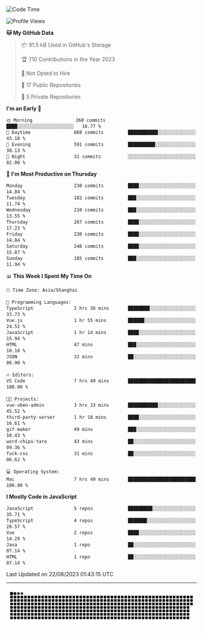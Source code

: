 <!--
<picture>
  <source
    srcset="https://github-readme-stats.vercel.app/api?username=kevinxft&show_icons=true&theme=dark"
    media="(prefers-color-scheme: dark)"
  />
  <source
    srcset="https://github-readme-stats.vercel.app/api?username=kevinxft&show_icons=true"
    media="(prefers-color-scheme: light), (prefers-color-scheme: no-preference)"
  />
  <img src="https://github-readme-stats.vercel.app/api?username=kevinxft&show_icons=true" />
</picture>
-->

<!--START_SECTION:waka-->
![Code Time](http://img.shields.io/badge/Code%20Time-1%2C162%20hrs%2033%20mins-blue)

![Profile Views](http://img.shields.io/badge/Profile%20Views-0-blue)

**🐱 My GitHub Data** 

> 📦 91.5 kB Used in GitHub's Storage 
 > 
> 🏆 710 Contributions in the Year 2023
 > 
> 🚫 Not Opted to Hire
 > 
> 📜 17 Public Repositories 
 > 
> 🔑 5 Private Repositories 
 > 
**I'm an Early 🐤** 

```text
🌞 Morning                260 commits         ████░░░░░░░░░░░░░░░░░░░░░   16.77 % 
🌆 Daytime                668 commits         ███████████░░░░░░░░░░░░░░   43.10 % 
🌃 Evening                591 commits         ██████████░░░░░░░░░░░░░░░   38.13 % 
🌙 Night                  31 commits          ░░░░░░░░░░░░░░░░░░░░░░░░░   02.00 % 
```
📅 **I'm Most Productive on Thursday** 

```text
Monday                   230 commits         ████░░░░░░░░░░░░░░░░░░░░░   14.84 % 
Tuesday                  182 commits         ███░░░░░░░░░░░░░░░░░░░░░░   11.74 % 
Wednesday                210 commits         ███░░░░░░░░░░░░░░░░░░░░░░   13.55 % 
Thursday                 267 commits         ████░░░░░░░░░░░░░░░░░░░░░   17.23 % 
Friday                   230 commits         ████░░░░░░░░░░░░░░░░░░░░░   14.84 % 
Saturday                 246 commits         ████░░░░░░░░░░░░░░░░░░░░░   15.87 % 
Sunday                   185 commits         ███░░░░░░░░░░░░░░░░░░░░░░   11.94 % 
```


📊 **This Week I Spent My Time On** 

```text
🕑︎ Time Zone: Asia/Shanghai

💬 Programming Languages: 
TypeScript               2 hrs 38 mins       ████████░░░░░░░░░░░░░░░░░   33.73 % 
Vue.js                   1 hr 55 mins        ██████░░░░░░░░░░░░░░░░░░░   24.52 % 
JavaScript               1 hr 14 mins        ████░░░░░░░░░░░░░░░░░░░░░   15.94 % 
HTML                     47 mins             ███░░░░░░░░░░░░░░░░░░░░░░   10.10 % 
JSON                     32 mins             ██░░░░░░░░░░░░░░░░░░░░░░░   06.90 % 

🔥 Editors: 
VS Code                  7 hrs 49 mins       █████████████████████████   100.00 % 

🐱‍💻 Projects: 
vue-vben-admin           3 hrs 33 mins       ███████████░░░░░░░░░░░░░░   45.52 % 
third-party-server       1 hr 18 mins        ████░░░░░░░░░░░░░░░░░░░░░   16.61 % 
gif-maker                49 mins             ███░░░░░░░░░░░░░░░░░░░░░░   10.43 % 
word-chips-taro          43 mins             ██░░░░░░░░░░░░░░░░░░░░░░░   09.36 % 
fuck-css                 31 mins             ██░░░░░░░░░░░░░░░░░░░░░░░   06.62 % 

💻 Operating System: 
Mac                      7 hrs 49 mins       █████████████████████████   100.00 % 
```

**I Mostly Code in JavaScript** 

```text
JavaScript               5 repos             █████████░░░░░░░░░░░░░░░░   35.71 % 
TypeScript               4 repos             ███████░░░░░░░░░░░░░░░░░░   28.57 % 
Vue                      2 repos             ████░░░░░░░░░░░░░░░░░░░░░   14.29 % 
Java                     1 repo              ██░░░░░░░░░░░░░░░░░░░░░░░   07.14 % 
HTML                     1 repo              ██░░░░░░░░░░░░░░░░░░░░░░░   07.14 % 
```




 Last Updated on 22/08/2023 01:43:15 UTC
<!--END_SECTION:waka-->

---

<picture>
  <source media="(prefers-color-scheme: dark)" srcset="https://raw.githubusercontent.com/kevinxft/kevinxft/output/github-contribution-grid-snake-dark.svg">
  <source media="(prefers-color-scheme: light)" srcset="https://raw.githubusercontent.com/kevinxft/kevinxft/output/github-contribution-grid-snake.svg">
  <img alt="github contribution grid snake animation" src="https://raw.githubusercontent.com/kevinxft/kevinxft/output/github-contribution-grid-snake.svg">
</picture>
